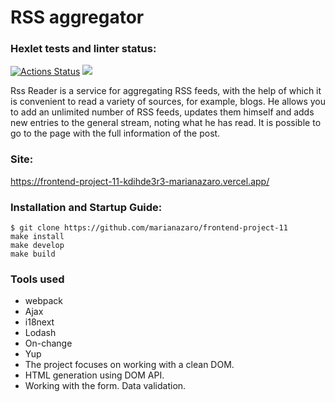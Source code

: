# RSS aggregator

### Hexlet tests and linter status:
[![Actions Status](https://github.com/marianazaro/frontend-project-11/workflows/hexlet-check/badge.svg)](https://github.com/marianazaro/frontend-project-11/actions)
<a href="https://codeclimate.com/github/marianazaro/frontend-project-11/maintainability"><img src="https://api.codeclimate.com/v1/badges/82460476adcde2f8a518/maintainability" /></a>

Rss Reader is a service for aggregating RSS feeds, with the help of which it is convenient to read a variety of sources, for example, blogs. He allows you to add an unlimited number of RSS feeds, updates them himself and adds new entries to the general stream, noting what he has read. It is possible to go to the page with the full information of the post.

### Site:
https://frontend-project-11-kdihde3r3-marianazaro.vercel.app/

### Installation and Startup Guide:

    $ git clone https://github.com/marianazaro/frontend-project-11
    make install
    make develop
    make build

### Tools used
- webpack
- Ajax
- i18next
- Lodash
- On-change
- Yup
- The project focuses on working with a clean DOM.
- HTML generation using DOM API.
- Working with the form. Data validation.
